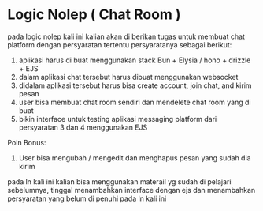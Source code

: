 # Logic Nolep ( Chat Room )
pada logic nolep kali ini kalian akan di berikan tugas untuk membuat chat platform dengan persyaratan tertentu
persyaratanya sebagai berikut:

1. aplikasi harus di buat menggunakan stack Bun + Elysia / hono + drizzle + EJS
2. dalam aplikasi chat tersebut harus dibuat menggunakan websocket
3. didalam aplikasi tersebut harus bisa create account, join chat, and kirim pesan
4. user bisa membuat chat room sendiri dan mendelete chat room yang di buat
5. bikin interface untuk testing aplikasi messaging platform dari persyaratan 3 dan 4 menggunakan EJS

Poin Bonus: 
1. User bisa mengubah / mengedit dan menghapus pesan yang sudah dia kirim


pada ln kali ini kalian bisa menggunakan materail yg sudah di pelajari sebelumnya, tinggal menambahkan interface dengan ejs dan menambahkan persyaratan yang belum di penuhi pada ln kali ini

